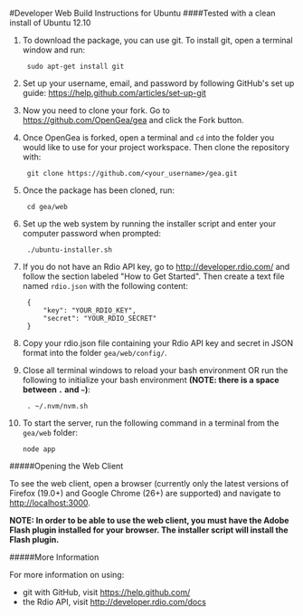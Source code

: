 #Developer Web Build Instructions for Ubuntu
####Tested with a clean install of Ubuntu 12.10

1. To download the package, you can use git. To install git, open a terminal window and run: 

		sudo apt-get install git

2. Set up your username, email, and password by following GitHub's set up guide: <https://help.github.com/articles/set-up-git>

3. Now you need to clone your fork. Go to <https://github.com/OpenGea/gea> and click the Fork button.

4. Once OpenGea is forked, open a terminal and `cd` into the folder you would like to use for your project workspace. Then clone the repository with:

		git clone https://github.com/<your_username>/gea.git 

5. Once the package has been cloned, run:
		
		cd gea/web

6. Set up the web system by running the installer script and enter your computer password when prompted:

		./ubuntu-installer.sh

7. If you do not have an Rdio API key, go to <http://developer.rdio.com/> and follow the section labeled "How to Get Started". Then create a text file named `rdio.json` with the following content:

		{
  			"key": "YOUR_RDIO_KEY",
  			"secret": "YOUR_RDIO_SECRET"
		}

8. Copy your rdio.json file containing your Rdio API key and secret in JSON format into the folder `gea/web/config/`.

9. Close all terminal windows to reload your bash environment OR run the following to initialize your bash environment **(NOTE: there is a space between `.` and `~`)**:

		. ~/.nvm/nvm.sh

10. To start the server, run the following command in a terminal from the `gea/web` folder:

		node app
 
#####Opening the Web Client

To see the web client, open a browser (currently only the latest versions of Firefox (19.0+) and Google Chrome (26+) are supported) and navigate to <http://localhost:3000>. 

**NOTE: In order to be able to use the web client, you must have the Adobe Flash plugin installed for your browser. The installer script will install the Flash plugin.**

#####More Information

For more information on using:
* git with GitHub, visit <https://help.github.com/>
* the Rdio API, visit <http://developer.rdio.com/docs>
